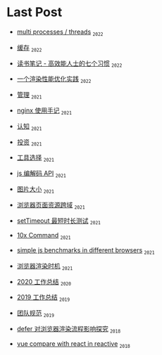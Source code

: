 # Last Post

- [multi processes / threads](https://github.com/anson09/blog/issues/26) <sub>`2022`</sub>

- [缓存](https://github.com/anson09/blog/issues/25) <sub>`2022`</sub>

- [读书笔记 - 高效能人士的七个习惯](https://github.com/anson09/blog/issues/24) <sub>`2022`</sub>

- [一个渲染性能优化实践](https://github.com/anson09/blog/issues/23) <sub>`2022`</sub>

- [管理](https://github.com/anson09/blog/issues/22) <sub>`2021`</sub>

- [nginx 使用手记](https://github.com/anson09/blog/issues/18) <sub>`2021`</sub>

- [认知](https://github.com/anson09/blog/issues/17) <sub>`2021`</sub>

- [投资](https://github.com/anson09/blog/issues/16) <sub>`2021`</sub>

- [工具选择](https://github.com/anson09/blog/issues/15) <sub>`2021`</sub>

- [js 编解码 API](https://github.com/anson09/blog/issues/14) <sub>`2021`</sub>

- [图片大小](https://github.com/anson09/blog/issues/13) <sub>`2021`</sub>

- [浏览器页面资源跨域](https://github.com/anson09/blog/issues/12) <sub>`2021`</sub>

- [setTimeout 最短时长测试](https://github.com/anson09/blog/issues/11) <sub>`2021`</sub>

- [10x Command](https://github.com/anson09/blog/issues/10) <sub>`2021`</sub>

- [simple js benchmarks in different browsers](https://github.com/anson09/blog/issues/9) <sub>`2021`</sub>

- [浏览器渲染时机](https://github.com/anson09/blog/issues/8) <sub>`2021`</sub>

- [2020 工作总结](https://github.com/anson09/blog/issues/5) <sub>`2020`</sub>

- [2019 工作总结](https://github.com/anson09/blog/issues/4) <sub>`2019`</sub>

- [团队规范](https://github.com/anson09/blog/issues/3) <sub>`2019`</sub>

- [defer 对浏览器渲染流程影响探究](defer%20对浏览器渲染流程影响探究) <sub>`2018`</sub>

- [vue compare with react in reactive](https://raw.githubusercontent.com/anson09/draw/main/excalidraw/vue-compare-with-react-in-reactive.png) <sub>`2018`</sub>
